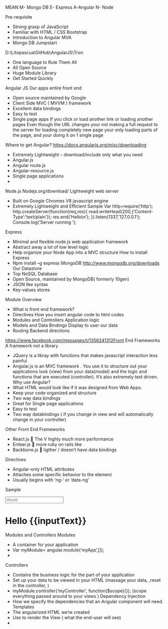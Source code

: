 MEAN
M- Mongo DB
E- Express
A-Angular
N- Node


Pre-requisite
-	Strong grasp of JavaScript
-	 Familiar with HTML / CSS Bootstrap
-	Introduction to Angular MVA
-	Mongo DB Jumpstart

D:\Litopascua\GitHub\AngularJS\Tron
-	One language to Rule Them All
-	All Open Source
-	Huge Module Library
-	Get Started Quickly

Angular JS
Our apps entire front end
-	Open source maintained by Google
-	Client Side MVC ( MVVM ) framework
-	Excellent data bindings
-	Easy to test
-	Single page apps
If you click or load another link or loading another pages
Even though the URL changes your not making a full request to the server for loading completely new page your only loading parts of the page, and your doing it on 1 single page


Where to get Angular?
https://docs.angularjs.org/misc/downloading
-	Extremely Lightweight – download/include only what you need
-	Angular.js
-	Angular route.js
-	Angular-resource.js
-	Single page applications
-	

Node.js
Nodejs.org/download/
Lightweight web server
-	Built on Google Chromes V8  javascript engine
-	Extremely Lightweight and Efficient
Sample
Var http=require(‘http’);
http.createServer(function(req,res){
read.writeHead(200,{‘Content-Type’:’text/plain’});
res.end(‘Hello\n’);
}).listen(1337,’127.0.0.1’);
Console.log(‘Server running ‘);

Express
-	Minimal and flexible node.js web application framework
-	Abstract away a lot of low level logic
-	Help organize your Node App into a MVC structure
How to install Express
-	Npm install –g express
MongoDB
http://www.mongodb.org/downloads
Our Datastore
-	Top NoSQL Database
-	Open Source, maintained by MongoDB( formerly 10gen)
-	JSON like syntax
-	Key-values stores

Module Overview
-	What is front end framework?
-	Directives
How you insert angular code to html codes
-	Modules and Controllers
Application logic 
-	Models and Data Bindings
Display to user our data
-	Routing
Backend directions 

https://www.facebook.com/messages/t/1356241312Front End Frameworks
A framework not a library
-	JQuery is a libray with functions that makes javascript interaction less painful
-	Angular.js is an MVC framework . You use it to structure out your applications look (view) from your data(model) and the logic and functions that are executed (controller). It’s also extremely test driven.
Why use Angular?
-	What HTML would look like if it was designed from Web Apps.
-	Keep your code organized and structure
-	Two way data bindings
-	Great for Single page applications
-	Easy to test
-	Two way databindings ( if you change in view and will automatically change in your controller)

Other Front End Frameworks
-	React.js  The V highly much more performance
-	Ember.js  more ruby on rails like
-	Backbone.js  ligther / doesn’t have data bindings

Directives
-	Angular-only HTML attributes
-	Attaches some specific behavior to the element
-	Usually begins with ‘ng-‘ or ‘data-ng’

Sample

<html ng-app>
	<head>
		<script src="https://ajax.googleapis.com/ajax/libs/angularjs/1.2.0/angular.js"></script>
	</head>
 	<body>
		<input type="text" ng-model="inputText" placeholder="World" />
 		<h1>Hello {{inputText}}</h1>
 	</body>
</html>


Modules and Controllers
Modules
-	A container for your application
-	Var myModule= angular.module(‘myApp’,[]);
-	
Controllers
-	Contains the business logic for the part of your application
-	Set up your data to be viewed in your HTML
(massage your data, ,reset in the controller, )
-	myModule.controller(‘myController’, function($scope){});
(scope everything passed around to your views )
Dependency Injection
-	How we specify the dependencies that an Angular component will need.
Templates
-	The angularized HTML we’re created
-	Use to render the View ( what the end-user will see)
-	





